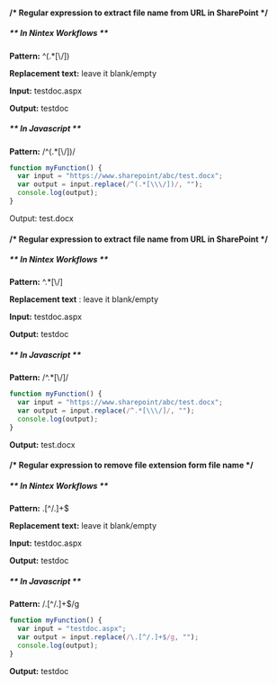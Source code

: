 #### /* Regular expression to extract file name from URL in SharePoint */

##### ** In Nintex Workflows **

**Pattern:** ^(.*[\\\/])

**Replacement text:** leave it blank/empty

**Input:** testdoc.aspx

**Output:** testdoc

##### ** In Javascript **

**Pattern:** /^(.*[\\\/])/

```javascript
function myFunction() {
  var input = "https://www.sharepoint/abc/test.docx"; 
  var output = input.replace(/^(.*[\\\/])/, "");
  console.log(output);
}
```
Output: test.docx


#### /* Regular expression to extract file name from URL in SharePoint */

##### ** In Nintex Workflows **
**Pattern:** ^.*[\\\/]

**Replacement text**  : leave it blank/empty

**Input:** testdoc.aspx

**Output:** testdoc

##### ** In Javascript **

**Pattern:** /^.*[\\\/]/

```javascript
function myFunction() {
  var input = "https://www.sharepoint/abc/test.docx"; 
  var output = input.replace(/^.*[\\\/]/, "");
  console.log(output);
}
```
**Output:** test.docx


#### /* Regular expression to remove file extension form file name */

##### ** In Nintex Workflows **

**Pattern:** \.[^/.]+$

**Replacement text:** leave it blank/empty

**Input:** testdoc.aspx

**Output:** testdoc


##### ** In Javascript **

**Pattern:** /\.[^/.]+$/g

```javascript
function myFunction() {
  var input = "testdoc.aspx"; 
  var output = input.replace(/\.[^/.]+$/g, "");
  console.log(output);
}
```
**Output:** testdoc
